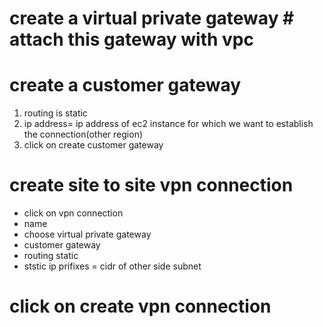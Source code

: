 # create a virtual private gateway # attach this gateway with vpc
# create a customer gateway
  1. routing is static
  2. ip address= ip address of ec2 instance for which we want to establish the connection(other region)
  3. click on create customer gateway

# create site to site vpn connection
  * click on vpn connection
  * name
  * choose virtual private gateway
  * customer gateway
  * routing static
  * ststic ip prifixes = cidr of other side subnet

# click on create vpn connection

